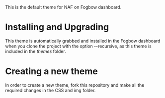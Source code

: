 This is the default theme for NAF on Fogbow dashboard.

# Installing and Upgrading

This theme is automatically grabbed and installed in the Fogbow dashboard when you clone the project with the option --recursive, as this theme is included in the *themes* folder.

# Creating a new theme

In order to create a new theme, fork this repository and make all the required changes in the CSS and img folder.
